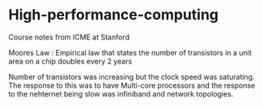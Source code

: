 # High-performance-computing
Course notes from ICME at Stanford


Moores Law :  Empirical law that states the number of transistors in a unit area on a chip doubles every 2 years

Number of transistors was increasing but the clock speed was saturating. The response to this was to have Multi-core processors and the response to the nehternet being slow was infiniband and network topologies.
